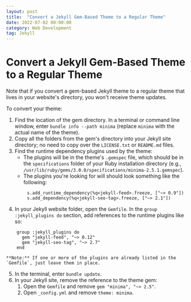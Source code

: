```yaml
---
layout: post
title:  "Convert a Jekyll Gem-Based Theme to a Regular Theme"
date: 2022-07-02 00:00:00
category: Web Development
tag: Jekyll
---
```


# Convert a Jekyll Gem-Based Theme to a Regular Theme

Note that if you convert a gem-based Jekyll theme to a regular theme that lives in your website's directory, you won't receive theme updates.

To convert your theme:

1. Find the location of the gem directory. In a terminal or command line window, enter `bundle info --path minima` (replace `minima` with the actual name of the theme).
2. Copy all the folders from the gem's directory into your Jekyll site directory; no need to copy over the `LICENSE.txt` or `README.md` files.
3. Find the runtime dependency plugins used by the theme:
	- The plugins will be in the theme's `.gemspec` file, which should be in the `specifications` folder of your Ruby installation directory (e.g., `/usr/lib/ruby/gems/3.0.0/specifications/minima-2.5.1.gemspec`).
	- The plugins you're looking for will should look something like the following:
```
		s.add_runtime_dependency(%q<jekyll-feed>.freeze, ["~> 0.9"])
		s.add_dependency(%q<jekyll-seo-tag>.freeze, ["~> 2.1"])
```
4. In your Jekyll website folder, open the `Gemfile`. In the `group :jekyll_plugins do` section, add references to the runtime plugins like so:
```
	group :jekyll_plugins do
	  gem "jekyll-feed", "~> 0.12"
	  gem "jekyll-seo-tag", "~> 2.7"
	end
```
	**Note:** If one or more of the plugins are already listed in the `Gemfile`, just leave them in place.
5. In the terminal, enter `bundle update`.
6. In your Jekyll site, remove the reference to the theme gem:
	1. Open the `Gemfile` and remove `gem "minima", "~> 2.5"`.
	2. Open `_config.yml` and remove `theme: minima`.